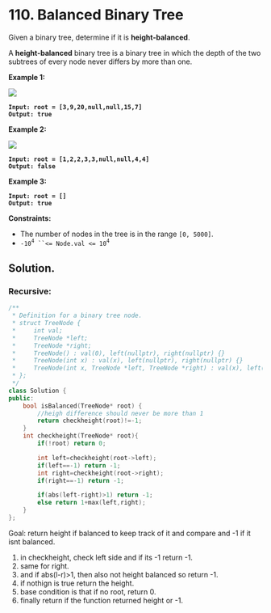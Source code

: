 # 110. Balanced Binary Tree

Given a binary tree, determine if it is **height-balanced**.

A **height-balanced** binary tree is a binary tree in which the depth of the two subtrees of every node never differs by more than one.

**Example 1:**

![](https://assets.leetcode.com/uploads/2020/10/06/balance_1.jpg)

<pre><code><strong>Input: root = [3,9,20,null,null,15,7]
</strong><strong>Output: true
</strong></code></pre>

**Example 2:**

![](https://assets.leetcode.com/uploads/2020/10/06/balance_2.jpg)

<pre><code><strong>Input: root = [1,2,2,3,3,null,null,4,4]
</strong><strong>Output: false
</strong></code></pre>

**Example 3:**

<pre><code><strong>Input: root = []
</strong><strong>Output: true
</strong></code></pre>

&#x20;

**Constraints:**

* The number of nodes in the tree is in the range `[0, 5000]`.
* `-10`<sup>`4`</sup>` ``<= Node.val <= 10`<sup>`4`</sup>



## Solution.

### Recursive:

```cpp
/**
 * Definition for a binary tree node.
 * struct TreeNode {
 *     int val;
 *     TreeNode *left;
 *     TreeNode *right;
 *     TreeNode() : val(0), left(nullptr), right(nullptr) {}
 *     TreeNode(int x) : val(x), left(nullptr), right(nullptr) {}
 *     TreeNode(int x, TreeNode *left, TreeNode *right) : val(x), left(left), right(right) {}
 * };
 */
class Solution {
public:
    bool isBalanced(TreeNode* root) {
        //heigh difference should never be more than 1
        return checkheight(root)!=-1;
    }
    int checkheight(TreeNode* root){
        if(!root) return 0;

        int left=checkheight(root->left);
        if(left==-1) return -1;
        int right=checkheight(root->right);
        if(right==-1) return -1;

        if(abs(left-right)>1) return -1;
        else return 1+max(left,right);
    }
};
```

Goal: return height if balanced to keep track of it and compare and -1 if it isnt balanced.

1. in checkheight, check left side and if its -1 return -1.
2. same for right.
3. and if abs(l-r)>1, then also not height balanced so return -1.
4. if nothign is true return the height.
5. base condition is that if no root, return 0.
6. finally return if the function returned height or -1.



